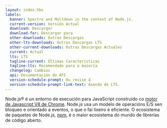 ```yaml
---
layout: index.hbs
labels:
  banner: Spectre and Meltdown in the context of Node.js.
  current-version: Versión Actual
  download: Descargar
  download-for: Descargar para
  other-downloads: Outras Descargas
  other-lts-downloads: Outras Descargas LTS
  other-current-downloads: Outras Descargas Actuales
  current: Actual
  lts: LTS
  tagline-current: Últimas Características
  tagline-lts: Recomendado para a maioría
  changelog: Cambios
  api: Documentación do API
  version-schedule-prompt: Ou revise á
  version-schedule-prompt-link-text: Axenda de LTS.
---
```


Node.js® é un entorno de execución para JavaScript construído co [motor de Javascript V8 de Chrome](https://developers.google.com/v8/).
Node.js usa un modelo de operacións E/S sen bloqueo e orientado a eventos, o que o fai lixeiro e eficiente.
O ecosistema de paquetes de Node.js, [npm](https://www.npmjs.com/), é o maior ecosistema do mundo de librerías
de código aberto.
